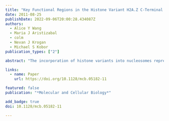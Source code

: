 ```yaml
---
title: "Key Functional Regions in the Histone Variant H2A.Z C-Terminal Docking Domain"
date: 2011-08-25
publishDate: 2022-09-06T20:00:28.434087Z
authors: 
  - Alice Y Wang
  - Maria J Aristizabal
  - colm 
  - Nevan J Krogan
  - Michael S Kobor
publication_types: ["2"]

abstract: "The incorporation of histone variants into nucleosomes represents one way of altering the chromatin structure to accommodate diverse functions. Histone variant H2A.Z has specific roles in gene regulation, heterochromatin boundary formation, and genomic integrity. The precise features required for H2A.Z to function and specify an identity different from canonical H2A remain to be fully explored. Analysis of the C-terminal docking domain of H2A.Z in Saccharomyces cerevisiae using epistatic miniarray profile (E-MAP) uncovered nuanced requirements of the H2A.Z C-terminal region for cell growth when additional genes were compromised. Moreover, the H2A.Z(1–114) truncation, lacking the last 20 amino acids of the protein, did not support regular H2A.Z functions, such as resistance to genotoxic stress, restriction of heterochromatin in its native context, *GAL1* gene activation, and chromatin anchoring. The corresponding region of H2A could fully rescue the strong defects caused by loss of this functionally essential region in the C terminus of H2A.Z. Despite the dramatic reduction in function, the H2A.Z(1–114) truncation still bound the H2A.Z deposition complex SWR1-C, the histone chaperone Chz1, and histone H2B. These data are consistent with a model in which retaining the variant in chromatin after its deposition by SWR1-C is a crucial determinant of its function."

links:
  - name: Paper
    url: https://doi.org/10.1128/mcb.05182-11

featured: false
publication: "*Molecular and Cellular Biology*"

add_badge: true
doi: 10.1128/mcb.05182-11

---
```


